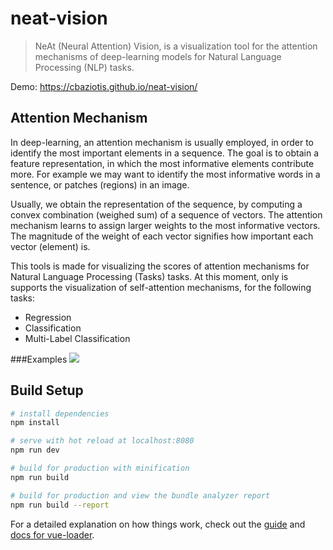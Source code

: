 # neat-vision

> NeAt (Neural Attention) Vision, is a visualization tool for the attention mechanisms of deep-learning models for Natural Language Processing (NLP) tasks.

Demo: https://cbaziotis.github.io/neat-vision/

## Attention Mechanism
In deep-learning, an attention mechanism is usually employed, 
in order to identify the most important elements in a sequence.
The goal is to obtain a feature representation, in which the most informative elements contribute more.
For example we may want to identify the most informative words in a sentence, or patches (regions) in an image.

Usually, we obtain the representation of the sequence, 
by computing a convex combination (weighed sum) of a sequence of vectors. 
The attention mechanism learns to assign larger weights to the most informative vectors. 
The magnitude of the weight of each vector signifies how important each vector (element) is.

This tools is made for visualizing the scores of attention mechanisms for Natural Language Processing (Tasks) tasks. 
At this moment, only is supports the visualization of self-attention mechanisms, for the following tasks:
 - Regression
 - Classification
 - Multi-Label Classification

###Examples
![](./images/task1_ec/1-01.png=250x)


## Build Setup

``` bash
# install dependencies
npm install

# serve with hot reload at localhost:8080
npm run dev

# build for production with minification
npm run build

# build for production and view the bundle analyzer report
npm run build --report
```

For a detailed explanation on how things work, check out the [guide](http://vuejs-templates.github.io/webpack/) and [docs for vue-loader](http://vuejs.github.io/vue-loader).
